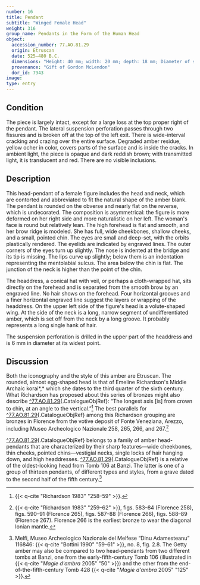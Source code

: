 ```yaml
---
number: 16
title: Pendant
subtitle: "Winged Female Head"
weight: 316
group_name: Pendants in the Form of the Human Head
object:
  accession_number: 77.AO.81.29
  origin: Etruscan
  date: 525–480 B.C.
  dimensions: "Height: 40 mm; width: 20 mm; depth: 18 mm; Diameter of suspension hole: 6 mm; Weight: 8.7 g"
  provenance: "Gift of Gordon McLendon"
  dor_id: 7943
image:
type: entry
---
```


## Condition

The piece is largely intact, except for a large loss at the top proper right of the pendant. The lateral suspension perforation passes through two fissures and is broken off at the top of the left exit. There is wide-interval cracking and crazing over the entire surface. Degraded amber residue, yellow ocher in color, covers parts of the surface and is inside the cracks. In ambient light, the piece is opaque and dark reddish brown; with transmitted light, it is translucent and red. There are no visible inclusions.

## Description

This head-pendant of a female figure includes the head and neck, which are contorted and abbreviated to fit the natural shape of the amber blank. The pendant is rounded on the obverse and nearly flat on the reverse, which is undecorated. The composition is asymmetrical: the figure is more deformed on her right side and more naturalistic on her left. The woman's face is round but relatively lean. The high forehead is flat and smooth, and her brow ridge is modeled. She has full, wide cheekbones, shallow cheeks, and a small, pointed chin. The eyes are small and deep-set, with the orbits plastically rendered. The eyelids are indicated by engraved lines. The outer corners of the eyes turn up slightly. The nose is indented at the bridge and its tip is missing. The lips curve up slightly; below them is an indentation representing the mentolabial sulcus. The area below the chin is flat. The junction of the neck is higher than the point of the chin.

The headdress, a conical hat with veil, or perhaps a cloth-wrapped hat, sits directly on the forehead and is separated from the smooth brow by an engraved line. No hair shows on the forehead. Four horizontal grooves and a finer horizontal engraved line suggest the layers or wrapping of the headdress. On the upper left side of the figure's head is a volute-shaped wing. At the side of the neck is a long, narrow segment of undifferentiated amber, which is set off from the neck by a long groove. It probably represents a long single hank of hair.

The suspension perforation is drilled in the upper part of the headdress and is 6 mm in diameter at its widest point.

## Discussion

Both the iconography and the style of this amber are Etruscan. The rounded, almost egg-shaped head is that of Emeline Richardson's Middle Archaic korai*,* which she dates to the third quarter of the sixth century. What Richardson has proposed about this series of bronzes might also describe [^77.AO.81.29](#cat-77.AO.81.29){.CatalogueObjRef}: “The longest axis [is] from crown to chin, at an angle to the vertical.”[^1] The best parallels for [^77.AO.81.29](#cat-77.AO.81.29){.CatalogueObjRef} among this Richardson grouping are bronzes in Florence from the votive deposit of Fonte Veneziana, Arezzo, including Museo Archeologico Nazionale 258, 265, 266, and 267.[^2]

[^77.AO.81.29](#cat-77.AO.81.29){.CatalogueObjRef} belongs to a family of amber head-pendants that are characterized by their sharp features—wide cheekbones, thin cheeks, pointed chins—vestigial necks, single locks of hair hanging down, and high headdresses. [^77.AO.81.29](#cat-77.AO.81.29){.CatalogueObjRef} is a relative of the oldest-looking head from Tomb 106 at Banzi. The latter is one of a group of thirteen pendants, of different types and styles, from a grave dated to the second half of the fifth century.[^3]


[^1]: {{< q-cite "Richardson 1983" "258–59" >}}.

[^2]: {{< q-cite "Richardson 1983" "259–62" >}}, figs. 583–84 (Florence 258), figs. 590–91 (Florence 265), figs. 587–88 (Florence 266), figs. 588–89 (Florence 267). Florence 266 is the earliest bronze to wear the diagonal Ionian mantle.

[^3]: Melfi, Museo Archeologico Nazionale del Melfese “Dinu Adamesteanu” 116846: {{< q-cite "Bottini 1990" "59–61" >}}, no. 8, fig. 2.8. The Getty amber may also be compared to two head-pendants from two different tombs at Banzi, one from the early-fifth-century Tomb 106 (illustrated in {{< q-cite "*Magie d'ambra* 2005" "50" >}}) and the other from the end-of-the-fifth-century Tomb 428 {{< q-cite "*Magie d'ambra* 2005" "125" >}}.
